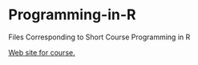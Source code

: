 # Programming-in-R
Files Corresponding to Short Course Programming in R

[Web site for course.](http://www4.stat.ncsu.edu/~post/IntermediateR/)
